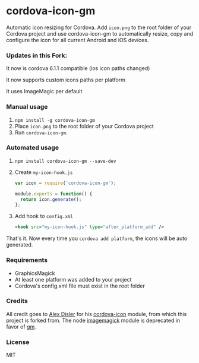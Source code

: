 # cordova-icon-gm

Automatic icon resizing for Cordova. Add `icon.png` to the root folder of your Cordova project and use cordova-icon-gm to automatically resize, copy and configure the icon for all current Android and iOS devices.

### Updates in this Fork:
It now is cordova 6.1.1 compatible (ios icon paths changed)

It now supports custom icons paths per platform

It uses ImageMagic per default

### Manual usage
1. `npm install -g cordova-icon-gm`
2. Place `icon.png` to the root folder of your Cordova project
3. Run `cordova-icon-gm`.

### Automated usage
1. `npm install cordova-icon-gm --save-dev`

2. Create `my-icon-hook.js`
    ```javascript
    var icon = require('cordova-icon-gm');
    
    module.exports = function() {
      return icon.generate();
    };
    ```

3. Add hook to `config.xml`
    ```xml
    <hook src="my-icon-hook.js" type="after_platform_add" />
    ```

That's it. Now every time you `cordova add platform`, the icons will be auto generated.

### Requirements
- GraphicsMagick
- At least one platform was added to your project
- Cordova's config.xml file must exist in the root folder

### Credits
All credit goes to [Alex Disler](https://github.com/AlexDisler) for his [cordova-icon](https://github.com/AlexDisler/cordova-icon) module, from which this project is forked from. The node [imagemagick](https://www.npmjs.org/package/imagemagick) module is deprecated in favor of [gm](https://www.npmjs.org/package/gm).

### License

MIT
